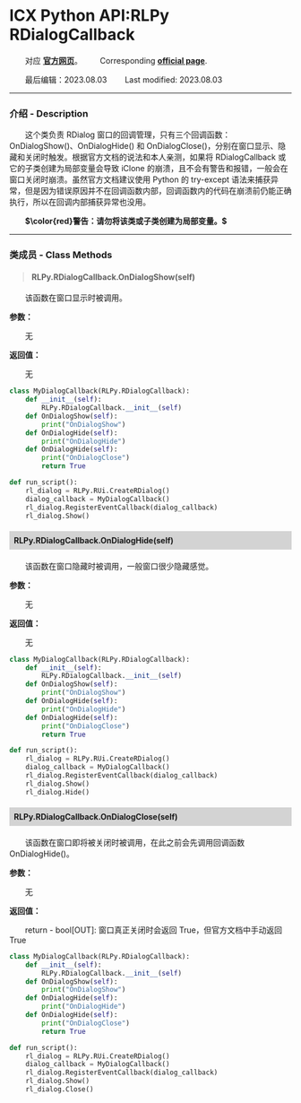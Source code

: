 # ICX Python API:RLPy RDialogCallback
&emsp;&emsp;对应 [**官方网页**](https://wiki.reallusion.com/IC_Python_API:RLPy_RDialogCallback)。
&ensp;&ensp;&ensp;&ensp;Corresponding [**official page**](https://wiki.reallusion.com/IC_Python_API:RLPy_RDialogCallback).

&emsp;&emsp;最后编辑：2023.08.03
&ensp;&ensp;&ensp;&ensp;Last modified: 2023.08.03
___
### 介绍 - Description
&emsp;&emsp;这个类负责 RDialog 窗口的回调管理，只有三个回调函数：OnDialogShow()、OnDialogHide() 和 OnDialogClose()，分别在窗口显示、隐藏和关闭时触发。根据官方文档的说法和本人亲测，如果将 RDialogCallback 或它的子类创建为局部变量会导致 iClone 的崩溃，且不会有警告和报错，一般会在窗口关闭时崩溃。虽然官方文档建议使用 Python 的 try-except 语法来捕获异常，但是因为错误原因并不在回调函数内部，回调函数内的代码在崩溃前仍能正确执行，所以在回调内部捕获异常也没用。

&emsp;&emsp;**$\color{red}警告：请勿将该类或子类创建为局部变量。$**
___
### 类成员 - Class Methods
> #### **RLPy.RDialogCallback.OnDialogShow(self)**
&emsp;&emsp;该函数在窗口显示时被调用。

**参数：**

&emsp;&emsp;无

**返回值：**

&emsp;&emsp;无

``` python {.line-numbers}
class MyDialogCallback(RLPy.RDialogCallback):
    def __init__(self):
        RLPy.RDialogCallback.__init__(self)
    def OnDialogShow(self):
        print("OnDialogShow")
    def OnDialogHide(self):
        print("OnDialogHide")
    def OnDialogHide(self):
        print("OnDialogClose")
        return True

def run_script():
    rl_dialog = RLPy.RUi.CreateRDialog()
    dialog_callback = MyDialogCallback()
    rl_dialog.RegisterEventCallback(dialog_callback)
    rl_dialog.Show()
```
#### <div style="background: lightgray; padding: 8px;">RLPy.RDialogCallback.OnDialogHide(self)</div>
&emsp;&emsp;该函数在窗口隐藏时被调用，一般窗口很少隐藏感觉。

**参数：**

&emsp;&emsp;无

**返回值：**

&emsp;&emsp;无

``` python {.line-numbers}
class MyDialogCallback(RLPy.RDialogCallback):
    def __init__(self):
        RLPy.RDialogCallback.__init__(self)
    def OnDialogShow(self):
        print("OnDialogShow")
    def OnDialogHide(self):
        print("OnDialogHide")
    def OnDialogHide(self):
        print("OnDialogClose")
        return True

def run_script():
    rl_dialog = RLPy.RUi.CreateRDialog()
    dialog_callback = MyDialogCallback()
    rl_dialog.RegisterEventCallback(dialog_callback)
    rl_dialog.Show()
    rl_dialog.Hide()
```
#### <div style="background: lightgray; padding: 8px;">RLPy.RDialogCallback.OnDialogClose(self)</div>
&emsp;&emsp;该函数在窗口即将被关闭时被调用，在此之前会先调用回调函数 OnDialogHide()。

**参数：**

&emsp;&emsp;无

**返回值：**

&emsp;&emsp;return - bool[OUT]: 窗口真正关闭时会返回 True，但官方文档中手动返回 True

``` python {.line-numbers}
class MyDialogCallback(RLPy.RDialogCallback):
    def __init__(self):
        RLPy.RDialogCallback.__init__(self)
    def OnDialogShow(self):
        print("OnDialogShow")
    def OnDialogHide(self):
        print("OnDialogHide")
    def OnDialogHide(self):
        print("OnDialogClose")
        return True

def run_script():
    rl_dialog = RLPy.RUi.CreateRDialog()
    dialog_callback = MyDialogCallback()
    rl_dialog.RegisterEventCallback(dialog_callback)
    rl_dialog.Show()
    rl_dialog.Close()
```